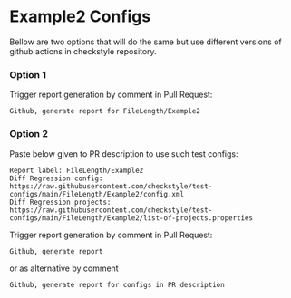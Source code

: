 # Example2 Configs

Bellow are two options that will do the same but use different versions
of github actions in checkstyle repository.


### Option 1
Trigger report generation by comment in Pull Request:
```
Github, generate report for FileLength/Example2
```

### Option 2

Paste below given to PR description to use such test configs:
```
Report label: FileLength/Example2
Diff Regression config: https://raw.githubusercontent.com/checkstyle/test-configs/main/FileLength/Example2/config.xml
Diff Regression projects: https://raw.githubusercontent.com/checkstyle/test-configs/main/FileLength/Example2/list-of-projects.properties
```

Trigger report generation by comment in Pull Request:
```
Github, generate report
```
or as alternative by comment
```
Github, generate report for configs in PR description
```
